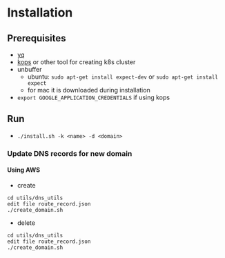 # Installation

## Prerequisites
* [yq](https://github.com/mikefarah/yq)
* [kops](https://github.com/IntelAI/inference-model-manager/tree/master/kops) or other tool for
  creating k8s cluster
* unbuffer
  * ubuntu: `sudo apt-get install expect-dev` or `sudo apt-get install expect`
  * for mac it is downloaded during installation
* `export GOOGLE_APPLICATION_CREDENTIALS` if using kops  

## Run
* `./install.sh -k <name> -d <domain>`

### Update DNS records for new domain
#### Using AWS
* create
```
cd utils/dns_utils
edit file route_record.json
./create_domain.sh
```
* delete
```
cd utils/dns_utils
edit file route_record.json
./create_domain.sh
```




